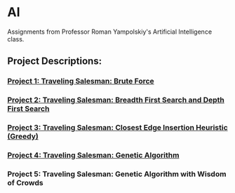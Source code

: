 # AI
Assignments from Professor Roman Yampolskiy's Artificial Intelligence class.

## Project Descriptions:
### [Project 1: Traveling Salesman: Brute Force](https://github.com/jtcass01/AI/blob/master/Project%201/Cassady_TravelingSalesman_BruteForce.pdf)
### [Project 2: Traveling Salesman: Breadth First Search and Depth First Search](https://github.com/jtcass01/AI/blob/master/Project%202/Cassady_TravelingSalesman_BFS_DFS.pdf)
### [Project 3: Traveling Salesman: Closest Edge Insertion Heuristic (Greedy)](https://github.com/jtcass01/AI/blob/master/Project%203/Cassady_TravelingSalesman_Closest_Edge_Insertion_Heuristic.pdf)
### [Project 4: Traveling Salesman: Genetic Algorithm](https://github.com/jtcass01/AI/blob/master/Project%204/Cassady_TravelingSalesman_Genetic_Algorithm.pdf)
### Project 5: Traveling Salesman: Genetic Algorithm with Wisdom of Crowds
